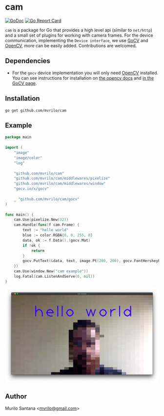 # cam

[![GoDoc](https://godoc.org/github.com/mvrilo/cam?status.svg)](https://godoc.org/github.com/mvrilo/cam)
[![Go Report Card](https://goreportcard.com/badge/github.com/mvrilo/cam)](https://goreportcard.com/report/github.com/mvrilo/cam)

`cam` is a package for Go that provides a high level api (similar to `net/http`) and a small set of plugins for working with camera frames. For the device communication, implementing the `Device interface`, we use [GoCV](https://gocv.io/) and [OpenCV](https://opencv.org/), more can be easily added. Contributions are welcomed.

## Dependencies

- For the `gocv` device implementation you will only need [OpenCV](https://docs.opencv.org/4.4.0/) installed. You can see instructions for installation on [the opencv docs](https://docs.opencv.org/4.4.0/df/d65/tutorial_table_of_content_introduction.html) and [in the GoCV page](https://gocv.io/getting-started/).

## Installation

```
go get github.com/mvrilo/cam
```

## Example

```go
package main

import (
	"image"
	"image/color"
	"log"

	"github.com/mvrilo/cam"
	"github.com/mvrilo/cam/middlewares/pixelize"
	"github.com/mvrilo/cam/middlewares/window"
	"gocv.io/x/gocv"

	_ "github.com/mvrilo/cam/gocv"
)

func main() {
	cam.Use(pixelize.New(32))
	cam.Handle(func(f cam.Frame) {
		text := "hello world"
		blue := color.RGBA{0, 0, 255, 0}
		data, ok := f.Data().(gocv.Mat)
		if !ok {
			return
		}
		gocv.PutText(&data, text, image.Pt(200, 200), gocv.FontHersheyPlain, 10, blue, 8)
	})
	cam.Use(window.New("cam example"))
	log.Fatal(cam.ListenAndServe(0, nil))
}
```

![hello world](assets/example.png)

## Author

Murilo Santana <<mvrilo@gmail.com>>
